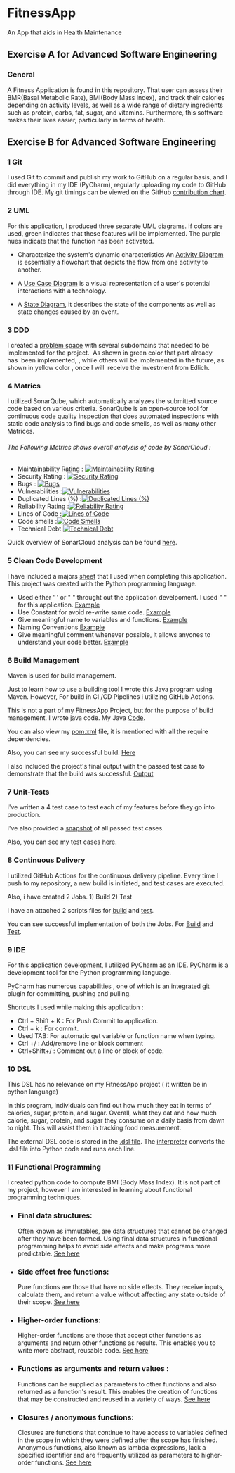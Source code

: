 # FitnessApp

An App that aids in Health Maintenance 

## Exercise A for Advanced Software Engineering

### General
A Fitness Application is found in this repository. That user can assess their BMR(Basal Metabolic Rate), BMI(Body Mass Index), and track their calories depending on activity levels, as well as a wide range of dietary ingredients such as protein, carbs, fat, sugar, and vitamins. Furthermore, this software makes their lives easier, particularly in terms of health.

## Exercise B for Advanced Software Engineering

### 1 Git

I used Git to commit and publish my work to GitHub on a regular basis, and I did everything in my IDE (PyCharm), regularly uploading my code to GitHub through IDE. My git timings can be viewed on the GitHub [contribution chart](https://github.com/Manav-56).

### 2 UML

For this application, I produced three separate UML diagrams. If colors are used, green indicates that these features will be implemented. The purple hues indicate that the function has been activated.

- Characterize the system's dynamic characteristics An [Activity Diagram](https://github.com/Manav-56/FitnessApp/blob/main/Docs/Activity%20Diagarm.png) is essentially a flowchart that depicts the flow from one activity to another.

- A [Use Case Diagram](https://github.com/Manav-56/FitnessApp/blob/main/Docs/Use%20Case%20Diagram.png) is a visual representation of a user's potential interactions with a technology.

- A [State Diagram](https://github.com/Manav-56/FitnessApp/blob/main/Docs/State%20Diagram.png), it describes the state of the components as well as state changes caused by an event.


### 3 DDD

I created a [problem space](https://github.com/Manav-56/FitnessApp/blob/main/Docs/DDD%20Problem%20Space%20Final.png) with several subdomains that needed to be implemented for the project.  As shown in green color that part already has  been implemented, , while others will be implemented in the future, as shown in yellow color , once I will  receive the investment from Edlich.


### 4 Matrics

I utilized SonarQube, which automatically analyzes the submitted source code based on various criteria. SonarQube is an open-source tool for continuous code quality inspection that does automated inspections with static code analysis to find bugs and code smells, as well as many other Matrices.

 ###### The Following Metrics shows overall analysis of code by SonarCloud :

- Maintainability Rating : [![Maintainability Rating](https://sonarcloud.io/api/project_badges/measure?project=Manav-56_FitnessApp&metric=sqale_rating)](https://sonarcloud.io/summary/new_code?id=Manav-56_FitnessApp)
- Security Rating : [![Security Rating](https://sonarcloud.io/api/project_badges/measure?project=Manav-56_FitnessApp&metric=security_rating)](https://sonarcloud.io/summary/new_code?id=Manav-56_FitnessApp)
- Bugs : [![Bugs](https://sonarcloud.io/api/project_badges/measure?project=Manav-56_FitnessApp&metric=bugs)](https://sonarcloud.io/summary/new_code?id=Manav-56_FitnessApp)
- Vulnerabilities :[![Vulnerabilities](https://sonarcloud.io/api/project_badges/measure?project=Manav-56_FitnessApp&metric=vulnerabilities)](https://sonarcloud.io/summary/new_code?id=Manav-56_FitnessApp)
- Duplicated Lines (%) :[![Duplicated Lines (%)](https://sonarcloud.io/api/project_badges/measure?project=Manav-56_FitnessApp&metric=duplicated_lines_density)](https://sonarcloud.io/summary/new_code?id=Manav-56_FitnessApp)
- Reliability Rating :[![Reliability Rating](https://sonarcloud.io/api/project_badges/measure?project=Manav-56_FitnessApp&metric=reliability_rating)](https://sonarcloud.io/summary/new_code?id=Manav-56_FitnessApp)
- Lines of Code :[![Lines of Code](https://sonarcloud.io/api/project_badges/measure?project=Manav-56_FitnessApp&metric=ncloc)](https://sonarcloud.io/summary/new_code?id=Manav-56_FitnessApp)
- Code smells :[![Code Smells](https://sonarcloud.io/api/project_badges/measure?project=Manav-56_FitnessApp&metric=code_smells)](https://sonarcloud.io/summary/new_code?id=Manav-56_FitnessApp)
- Technical Debt [![Technical Debt](https://sonarcloud.io/api/project_badges/measure?project=Manav-56_FitnessApp&metric=sqale_index)](https://sonarcloud.io/summary/new_code?id=Manav-56_FitnessApp)

Quick overview of SonarCloud analysis can be found [here](https://sonarcloud.io/summary/overall?id=Manav-56_FitnessApp).


### 5 Clean Code Development

I have included a majors [sheet](https://github.com/Manav-56/FitnessApp/blob/main/files/sheet.py) that I used when completing this application. This project was created with the Python programming language.

-  Used either ' ' or " " throught out the application develpoment. I used " " for this application. [Example](https://github.com/Manav-56/FitnessApp/blob/main/files/bmi.py#L18)
-  Use Constant for avoid re-write same code. [Example](https://github.com/Manav-56/FitnessApp/blob/main/files/bmi.py#L6)
-  Give meaningful name to variables and functions. [Example](https://github.com/Manav-56/FitnessApp/blob/main/files/bmi.py#L41)
-  Naming Conventions [Example](https://github.com/Manav-56/FitnessApp/blob/main/files/bmi.py#L182)
-  Give meaningful comment whenever possible, it allows anyones to understand your code better. [Example](https://github.com/Manav-56/FitnessApp/blob/main/files/bmi.py#L70)

### 6 Build Management

Maven is used for build management.

Just to learn how to use a building tool I wrote this Java program using Maven. However, For build in CI /CD Pipelines i utilizing GitHub Actions.

This is not a part of my FitnessApp Project, but for the purpose of build management. I wrote java code. My Java [Code](https://github.com/Manav-56/FitnessApp/blob/main/files/AppTest.java).

You can also view my [pom.xml](https://github.com/Manav-56/FitnessApp/blob/main/files/pom.xml) file, it is mentioned with all the require dependencies.

Also, you can see my successful build. [Here](https://github.com/Manav-56/FitnessApp/blob/main/Docs/Maven_Buid.png) 

I also included the project's final output with the passed test case to demonstrate that the build was successful. [Output](https://github.com/Manav-56/FitnessApp/blob/main/Docs/Maven_Test.png)

### 7 Unit-Tests

I've written a 4 test case to test each of my features before they go into production.

I've also provided a [snapshot](https://github.com/Manav-56/FitnessApp/blob/main/Docs/test_case.png) of all passed test cases.

Also, you can see my test cases [here](https://github.com/Manav-56/FitnessApp/blob/main/files/test_bmi.py).

### 8 Continuous Delivery

I utilized GitHub Actions for the continuous delivery pipeline. Every time I push to my repository, a new build is initiated, and test cases are executed.

Also, i have created 2 Jobs. 1)  Build 2)  Test

I have an attached 2 scripts files for [build](https://github.com/Manav-56/FitnessApp/blob/main/files/build.yml) and [test](https://github.com/Manav-56/FitnessApp/blob/main/files/test.yml).

You can see successful implementation of both the Jobs. For [Build](https://github.com/Manav-56/FitnessApp/blob/main/Docs/cd_build.png) and [Test](https://github.com/Manav-56/FitnessApp/blob/main/Docs/cd_test.png).




### 9 IDE 

For this application development, I utilized PyCharm as an IDE. PyCharm is a development tool for the Python programming language.

PyCharm has numerous capabilities , one of which is an integrated git plugin for committing, pushing and pulling.

Shortcuts I used while making this application :

- Ctrl + Shift + K : For Push Commit to application.
- Ctrl + k : For commit.
- Used TAB: For automatic get variable or function name  when typing.
- Ctrl +/ : Add/remove line or block comment
- Ctrl+Shift+/ : Comment out a line or block of code.







### 10 DSL

This DSL has no relevance on my FitnessApp project ( it written be in python language)

In this program, individuals can find out how much they eat in terms of calories, sugar, protein, and sugar. Overall, what they eat and how much calorie, sugar, protein, and sugar they consume on a daily basis from dawn to night. This will assist them in tracking food measurement.

The external DSL code is stored in the [.dsl file](https://github.com/Manav-56/FitnessApp/blob/main/fitness.dsl). The [interpreter](https://github.com/Manav-56/FitnessApp/blob/main/fitness.py) converts the .dsl file into Python code and runs each line.

### 11 Functional Programming

I created python code to compute BMI (Body Mass Index). It is not part of my project, however I am interested in learning about functional programming techniques.

- ### Final data structures: 
    Often known as immutables, are data structures that cannot be changed after they have been formed. Using final data structures in functional programming helps to avoid side effects and make programs more predictable. [See here](https://github.com/Manav-56/FitnessApp/blob/main/files/FP.py#L44)

- ### Side effect free functions: 
    Pure functions are those that have no side effects. They receive inputs, calculate them, and return a value without affecting any state outside of their scope. [See here](https://github.com/Manav-56/FitnessApp/blob/main/files/FP.py#L14)

- ### Higher-order functions: 
   Higher-order functions are those that accept other functions as arguments and return other functions as results. This enables you to write more abstract, reusable code. [See here](https://github.com/Manav-56/FitnessApp/blob/main/files/FP.py#L30)

- ### Functions as arguments and return values : 
    Functions can be supplied as parameters to other functions and also returned as a function's result. This enables the creation of functions that may be constructed and reused in a variety of ways. [See here](https://github.com/Manav-56/FitnessApp/blob/main/files/FP.py#L34)

- ### Closures / anonymous functions: 
    Closures are functions that continue to have access to variables defined in the scope in which they were defined after the scope has finished. Anonymous functions, also known as lambda expressions, lack a specified identifier and are frequently utilized as parameters to higher-order functions. [See here](https://github.com/Manav-56/FitnessApp/blob/main/files/FP.py#L38)






